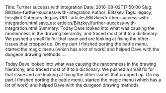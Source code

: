 Title: Further success with integration
Date: 2010-08-02T17:50:00
Slug: Blitzkev-further-success-with-integration
Author: Blitzkev
Tags: legacy, foss@rit
Category: legacy
URL: articles/Blitzkev/further-success-with-integration.html
save_as: articles/Blitzkev/further-success-with-integration.html
Summary: Today Dave looked into what was causing the randomness in the drawing hierarchy, and traced most of it to a dictionary. We pushed a small fix for that issue and are looking at fixing the other issues that cropped up. On my part I finished porting the battle menu, started the magic menu (which has a lot of work) and helped Dave with the dungeon drawing methods.   ... 

Today Dave looked into what was causing the randomness in the drawing
hierarchy, and traced most of it to a dictionary. We pushed a small fix for
that issue and are looking at fixing the other issues that cropped up. On my
part I finished porting the battle menu, started the magic menu (which has a
lot of work) and helped Dave with the dungeon drawing methods.

